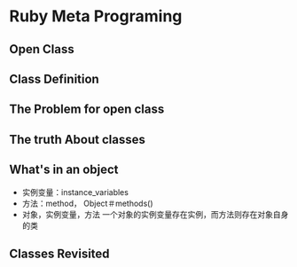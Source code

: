 # Ruby Meta Programing

## Open Class
## Class Definition
## The Problem for open class
## The truth About classes
## What's in an object
- 实例变量：instance_variables
- 方法：method， Object＃methods()
- 对象，实例变量，方法
	一个对象的实例变量存在实例，而方法则存在对象自身的类
## Classes Revisited
